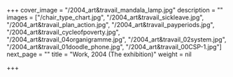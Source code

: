+++
cover_image = "/2004_art&travail_mandala_lamp.jpg"
description = ""
images = ["/chair_type_chart.jpg", "/2004_art&travail_sickleave.jpg", "/2004_art&travail_plan_action.jpg", "/2004_art&travail_payperiods.jpg", "/2004_art&travail_cycleofpoverty.jpg", "/2004_art&travail_04organigramme.jpg", "/2004_art&travail_02system.jpg", "/2004_art&travail_01doodle_phone.jpg", "/2004_art&travail_00CSP-1.jpg"]
next_page = ""
title = "Work, 2004 (The exhibition)"
weight = nil

+++
